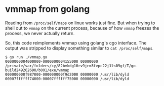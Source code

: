 # vmmap from golang

Reading from `/proc/self/maps` on linux works just fine. But when trying to
shell out to `vmmap` on the current process, because of how `vmmap` freezes the
process, we never actually return.

So, this code reimplements vmmap using golang's cgo interface. The output was
stripped to display something similar to `cat /proc/self/maps`.

```
$ go run ./vmmap.go
0000000004000000-0000000004155000 00000000 /private/var/folders/cy/82bvkdg10rv9jrm3fvpc22j1ls09gf/T/go-build249262690/b001/exe/vmmap                                                                               
000000000f987000-000000000f9d2000 00000000 /usr/lib/dyld
00007ffffff74000-00007ffffff75000 00000000 /usr/lib/dyld
```
